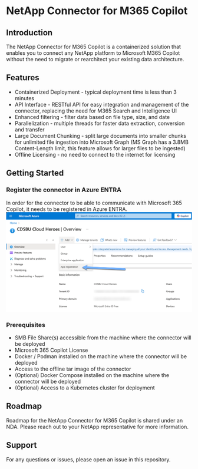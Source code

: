 # NetApp Connector for M365 Copilot

## Introduction

The NetApp Connector for M365 Copilot is a containerized solution that enables you to connect any NetApp platform to Microsoft M365 Copilot without the need to migrate or rearchitect your existing data architecture.

## Features

- Containerized Deployment - typical deployment time is less than 3 minutes
- API Interface - RESTful API for easy integration and management of the connector, replacing the need for M365 Search and Intelligence UI
- Enhanced filtering - filter data based on file type, size, and date
- Parallelization - multiple threads for faster data extraction, conversion and transfer
- Large Document Chunking - split large documents into smaller chunks for unlimited file ingestion into Microsoft Graph (MS Graph has a 3.8MB Content-Length limit, this feature allows for larger files to be ingested)
- Offline Licensing - no need to connect to the internet for licensing

## Getting Started

### Register the connector in Azure ENTRA

In order for the connector to be able to communicate with Microsoft 365 Copilot, it needs to be registered in Azure ENTRA.
![Select App Registration in the Add menu in Microsoft Azure Entra](./media/2025-03-10_20-17-27.png)

### Prerequisites

- SMB File Share(s) accessible from the machine where the connector will be deployed
- Microsoft 365 Copilot License
- Docker / Podman installed on the machine where the connector will be deployed
- Access to the offline tar image of the connector
- (Optional) Docker Compose installed on the machine where the connector will be deployed
- (Optional) Access to a Kubernetes cluster for deployment

## Roadmap

Roadmap for the NetApp Connector for M365 Copilot is shared under an NDA. Please reach out to your NetApp representative for more information.

## Support

For any questions or issues, please open an issue in this repository.
